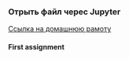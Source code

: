 ### Отрыть файл черес Jupyter

[Ссылка на домашнюю рамоту](http://localhost:8889/notebooks/Desktop/Netology%3APython/Assignment_1/HW_one.ipynb)

#### First assignment 
